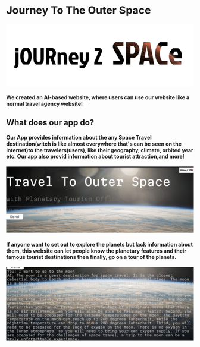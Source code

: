 # Journey To The Outer Space

![](./journery2space%20%20header.png)

#### We created an AI-based website, where users can use our website like a normal travel agency website!

## What does our app do?

#### Our App provides information about the any Space Travel destination(witch is like almost everywhere that's can be seen on the internet)to the travelers(users), like their geography, climate, orbited year etc. Our app also provid information about tourist attraction,and more! 

![](./md/messageImage_1696775522125.jpg)

#### If anyone want to set out to explore the planets but lack information about them, this website can let people know the planetary features and their famous tourist destinations then finally, go on a tour of the planets.

![](./md/messageImage_1696775575942.jpg)

